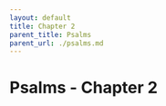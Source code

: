 ```yaml
---
layout: default
title: Chapter 2
parent_title: Psalms
parent_url: ./psalms.md
---
```


# Psalms - Chapter 2
